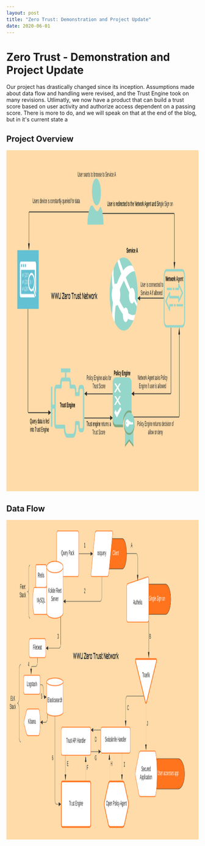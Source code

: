 ```yaml
---
layout: post
title: "Zero Trust: Demonstration and Project Update"
date: 2020-06-01
---
```


# Zero Trust - Demonstration and Project Update 

Our project has drastically changed since its inception. Assumptions made about data flow and handling were revised, and the Trust Engine took on many revisions. Utlimatly, we now have a product that can build a trust score based on user activity and authorize access dependent on a passing score. There is more to do, and we will speak on that at the end of the blog, but in it's current state a 

## Project Overview

<img src="/image/Zero Trust Network Overview.png" alt="hi" class="inline" height="890" width="1372"/>

## Data Flow

<img src="/image/Flowchart.png" alt="hi" class="inline" height="834" width="1414"/>

